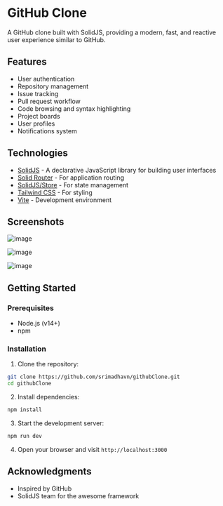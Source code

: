 # GitHub Clone

A GitHub clone built with SolidJS, providing a modern, fast, and reactive user experience similar to GitHub.

## Features

- User authentication
- Repository management
- Issue tracking
- Pull request workflow
- Code browsing and syntax highlighting
- Project boards
- User profiles
- Notifications system

## Technologies

- [SolidJS](https://www.solidjs.com/) - A declarative JavaScript library for building user interfaces
- [Solid Router](https://github.com/solidjs/solid-router) - For application routing
- [SolidJS/Store](https://github.com/solidjs/solid/tree/main/packages/store) - For state management
- [Tailwind CSS](https://tailwindcss.com/) - For styling
- [Vite](https://vitejs.dev/) - Development environment

## Screenshots

![image](https://github.com/user-attachments/assets/2b179058-d250-456e-820e-bb7ea1c37c21)

![image](https://github.com/user-attachments/assets/a1419de5-012f-4a26-b59a-bd2bda69c0fb)

![image](https://github.com/user-attachments/assets/ef6f30d8-000a-4854-ada4-82f27d5cdded)

## Getting Started

### Prerequisites

- Node.js (v14+)
- npm

### Installation

1. Clone the repository:
```bash
git clone https://github.com/srimadhavn/githubClone.git
cd githubClone
```

2. Install dependencies:
```bash
npm install
```

3. Start the development server:
```bash
npm run dev
```

4. Open your browser and visit `http://localhost:3000`

## Acknowledgments

- Inspired by GitHub
- SolidJS team for the awesome framework
